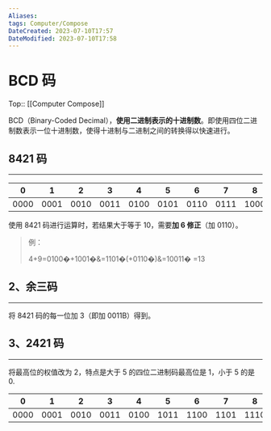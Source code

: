 ```yaml
---
Aliases: 
tags: Computer/Compose 
DateCreated: 2023-07-10T17:57
DateModified: 2023-07-10T17:58
---
```

# BCD 码
Top:: [[Computer Compose]]

BCD（Binary-Coded Decimal），**使用二进制表示的十进制数**。即使用四位二进制数表示一位十进制数，使得十进制与二进制之间的转换得以快速进行。

## 8421 码
---

|0|1|2|3|4|5|6|7|8|9|
|:-:|:-:|:-:|:-:|:-:|:-:|:-:|:-:|:-:|:-:|
|0000|0001|0010|0011|0100|0101|0110|0111|1000|1001|

使用 8421 码进行运算时，若结果大于等于 10，需要**加 6 修正**（加 0110）。

> 例：
> 
> 4+9=0100�+1001�&=1101�(+0110�)&=10011� =13

## 2、余三码
---
将 8421 码的每一位加 3（即加 0011B）得到。

## 3、2421 码
---
将最高位的权值改为 2，特点是大于 5 的四位二进制码最高位是 1，小于 5 的是 0.

|0|1|2|3|4|5|6|7|8|9|
|:-:|:-:|:-:|:-:|:-:|:-:|:-:|:-:|:-:|:-:|
|0000|0001|0010|0011|0100|1011|1100|1101|1110|1111|
